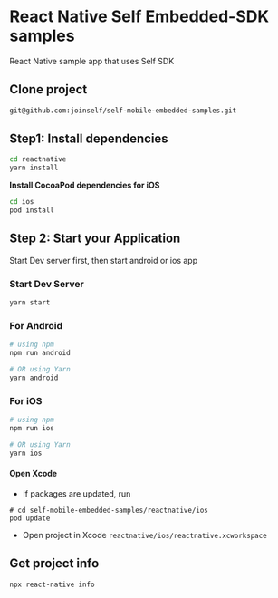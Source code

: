 # React Native Self Embedded-SDK samples

React Native sample app that uses Self SDK

## Clone project

```bash
git@github.com:joinself/self-mobile-embedded-samples.git
```

## Step1: Install dependencies


```bash
cd reactnative
yarn install
```

__Install CocoaPod dependencies for iOS__

```bash
cd ios
pod install
```

## Step 2: Start your Application

Start Dev server first, then start android or ios app

### Start Dev Server

```bash
yarn start
```

### For Android

```bash
# using npm
npm run android

# OR using Yarn
yarn android
```

### For iOS

```bash
# using npm
npm run ios

# OR using Yarn
yarn ios
```

#### Open Xcode

- If packages are updated, run
```
# cd self-mobile-embedded-samples/reactnative/ios
pod update
```

- Open project in Xcode `reactnative/ios/reactnative.xcworkspace`


## Get project info

```bash
npx react-native info
```

